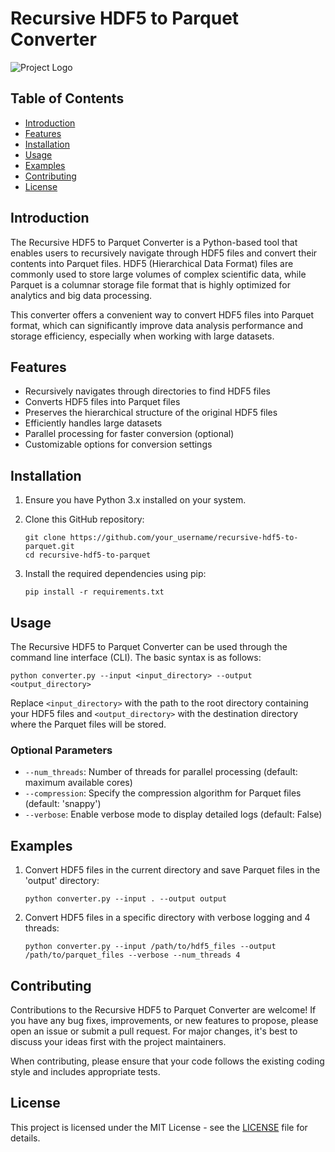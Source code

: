 # Recursive HDF5 to Parquet Converter

![Project Logo](logo.png) <!-- If you have a project logo, add it here -->

## Table of Contents

- [Introduction](#introduction)
- [Features](#features)
- [Installation](#installation)
- [Usage](#usage)
- [Examples](#examples)
- [Contributing](#contributing)
- [License](#license)

## Introduction

The Recursive HDF5 to Parquet Converter is a Python-based tool that enables users to recursively navigate through HDF5 files and convert their contents into Parquet files. HDF5 (Hierarchical Data Format) files are commonly used to store large volumes of complex scientific data, while Parquet is a columnar storage file format that is highly optimized for analytics and big data processing.

This converter offers a convenient way to convert HDF5 files into Parquet format, which can significantly improve data analysis performance and storage efficiency, especially when working with large datasets.

## Features

- Recursively navigates through directories to find HDF5 files
- Converts HDF5 files into Parquet files
- Preserves the hierarchical structure of the original HDF5 files
- Efficiently handles large datasets
- Parallel processing for faster conversion (optional)
- Customizable options for conversion settings

## Installation

1. Ensure you have Python 3.x installed on your system.
2. Clone this GitHub repository:

   ```
   git clone https://github.com/your_username/recursive-hdf5-to-parquet.git
   cd recursive-hdf5-to-parquet
   ```

3. Install the required dependencies using pip:

   ```
   pip install -r requirements.txt
   ```

## Usage

The Recursive HDF5 to Parquet Converter can be used through the command line interface (CLI). The basic syntax is as follows:

```
python converter.py --input <input_directory> --output <output_directory>
```

Replace `<input_directory>` with the path to the root directory containing your HDF5 files and `<output_directory>` with the destination directory where the Parquet files will be stored.

### Optional Parameters

- `--num_threads`: Number of threads for parallel processing (default: maximum available cores)
- `--compression`: Specify the compression algorithm for Parquet files (default: 'snappy')
- `--verbose`: Enable verbose mode to display detailed logs (default: False)

## Examples

1. Convert HDF5 files in the current directory and save Parquet files in the 'output' directory:

   ```
   python converter.py --input . --output output
   ```

2. Convert HDF5 files in a specific directory with verbose logging and 4 threads:

   ```
   python converter.py --input /path/to/hdf5_files --output /path/to/parquet_files --verbose --num_threads 4
   ```

## Contributing

Contributions to the Recursive HDF5 to Parquet Converter are welcome! If you have any bug fixes, improvements, or new features to propose, please open an issue or submit a pull request. For major changes, it's best to discuss your ideas first with the project maintainers.

When contributing, please ensure that your code follows the existing coding style and includes appropriate tests.

## License

This project is licensed under the MIT License - see the [LICENSE](LICENSE) file for details.
